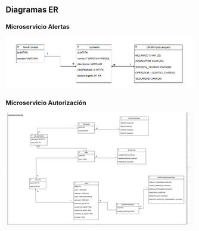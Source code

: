 ## Diagramas ER

### Microservicio Alertas
![Alertas](bd_alerts.png)

### Microservicio Autorización
![Autorizacion](bd_auth.png)